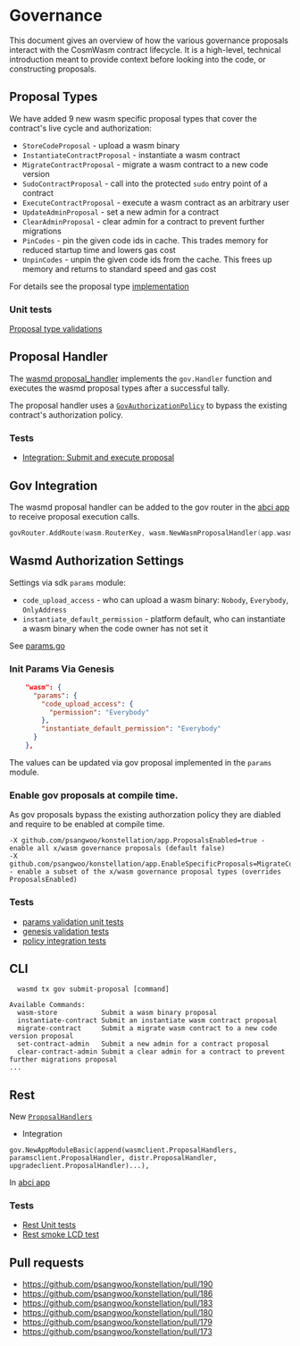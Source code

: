 # Governance

This document gives an overview of how the various governance
proposals interact with the CosmWasm contract lifecycle. It is
a high-level, technical introduction meant to provide context before
looking into the code, or constructing proposals. 

## Proposal Types
We have added 9 new wasm specific proposal types that cover the contract's live cycle and authorization:
 
* `StoreCodeProposal` - upload a wasm binary
* `InstantiateContractProposal` - instantiate a wasm contract
* `MigrateContractProposal` - migrate a wasm contract to a new code version
* `SudoContractProposal` - call into the protected `sudo` entry point of a contract
* `ExecuteContractProposal` - execute a wasm contract as an arbitrary user
* `UpdateAdminProposal` - set a new admin for a contract
* `ClearAdminProposal` - clear admin for a contract to prevent further migrations
* `PinCodes` - pin the given code ids in cache. This trades memory for reduced startup time and lowers gas cost
* `UnpinCodes` - unpin the given code ids from the cache. This frees up memory and returns to standard speed and gas cost

For details see the proposal type [implementation](https://github.com/psangwoo/konstellation/blob/master/x/wasm/types/proposal.go)

### Unit tests
[Proposal type validations](https://github.com/psangwoo/konstellation/blob/master/x/wasm/types/proposal_test.go)

## Proposal Handler
The [wasmd proposal_handler](https://github.com/psangwoo/konstellation/blob/master/x/wasm/keeper/proposal_handler.go) implements the `gov.Handler` function
and executes the wasmd proposal types after a successful tally.
 
The proposal handler uses a [`GovAuthorizationPolicy`](https://github.com/psangwoo/konstellation/blob/master/x/wasm/keeper/authz_policy.go#L29) to bypass the existing contract's authorization policy.

### Tests
* [Integration: Submit and execute proposal](https://github.com/psangwoo/konstellation/blob/master/x/wasm/keeper/proposal_integration_test.go)

## Gov Integration
The wasmd proposal handler can be added to the gov router in the [abci app](https://github.com/psangwoo/konstellation/blob/master/app/app.go#L306)
to receive proposal execution calls. 
```go
govRouter.AddRoute(wasm.RouterKey, wasm.NewWasmProposalHandler(app.wasmKeeper, enabledProposals))
```

## Wasmd Authorization Settings

Settings via sdk `params` module: 
- `code_upload_access` - who can upload a wasm binary: `Nobody`, `Everybody`, `OnlyAddress`
- `instantiate_default_permission` - platform default, who can instantiate a wasm binary when the code owner has not set it 

See [params.go](https://github.com/psangwoo/konstellation/blob/master/x/wasm/types/params.go)

### Init Params Via Genesis 

```json
    "wasm": {
      "params": {
        "code_upload_access": {
          "permission": "Everybody"
        },
        "instantiate_default_permission": "Everybody"
      }
    },
```

The values can be updated via gov proposal implemented in the `params` module.

### Enable gov proposals at **compile time**. 
As gov proposals bypass the existing authorzation policy they are diabled and require to be enabled at compile time. 
```
-X github.com/psangwoo/konstellation/app.ProposalsEnabled=true - enable all x/wasm governance proposals (default false)
-X github.com/psangwoo/konstellation/app.EnableSpecificProposals=MigrateContract,UpdateAdmin,ClearAdmin - enable a subset of the x/wasm governance proposal types (overrides ProposalsEnabled)
```

### Tests
* [params validation unit tests](https://github.com/psangwoo/konstellation/blob/master/x/wasm/types/params_test.go)
* [genesis validation tests](https://github.com/psangwoo/konstellation/blob/master/x/wasm/types/genesis_test.go)
* [policy integration tests](https://github.com/psangwoo/konstellation/blob/master/x/wasm/keeper/keeper_test.go)

## CLI

```shell script
  wasmd tx gov submit-proposal [command]

Available Commands:
  wasm-store           Submit a wasm binary proposal
  instantiate-contract Submit an instantiate wasm contract proposal
  migrate-contract     Submit a migrate wasm contract to a new code version proposal
  set-contract-admin   Submit a new admin for a contract proposal
  clear-contract-admin Submit a clear admin for a contract to prevent further migrations proposal
...
```
## Rest
New [`ProposalHandlers`](https://github.com/psangwoo/konstellation/blob/master/x/wasm/client/proposal_handler.go)

* Integration
```shell script
gov.NewAppModuleBasic(append(wasmclient.ProposalHandlers, paramsclient.ProposalHandler, distr.ProposalHandler, upgradeclient.ProposalHandler)...),
```
In [abci app](https://github.com/psangwoo/konstellation/blob/master/app/app.go#L109)

### Tests
* [Rest Unit tests](https://github.com/psangwoo/konstellation/blob/master/x/wasm/client/proposal_handler_test.go)
* [Rest smoke LCD test](https://github.com/psangwoo/konstellation/blob/master/lcd_test/wasm_test.go)



## Pull requests
* https://github.com/psangwoo/konstellation/pull/190
* https://github.com/psangwoo/konstellation/pull/186
* https://github.com/psangwoo/konstellation/pull/183
* https://github.com/psangwoo/konstellation/pull/180
* https://github.com/psangwoo/konstellation/pull/179
* https://github.com/psangwoo/konstellation/pull/173
